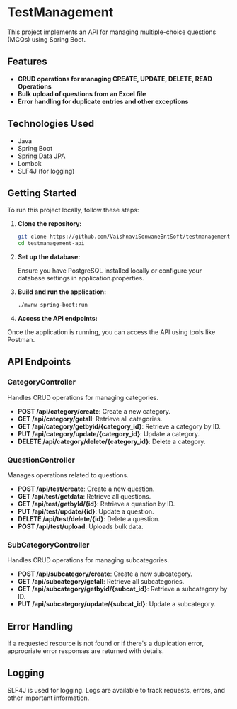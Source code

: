 # TestManagement

This project implements an API for managing multiple-choice questions (MCQs) using Spring Boot.

## Features

- **CRUD operations for managing CREATE, UPDATE, DELETE, READ Operations**
- **Bulk upload of questions from an Excel file**
- **Error handling for duplicate entries and other exceptions**

## Technologies Used

- Java
- Spring Boot
- Spring Data JPA
- Lombok
- SLF4J (for logging)

## Getting Started

To run this project locally, follow these steps:

1. **Clone the repository:**

   ```bash
   git clone https://github.com/VaishnaviSonwaneBntSoft/testmanagement-api.git
   cd testmanagement-api
   
2. **Set up the database:**
   
   Ensure you have PostgreSQL installed locally or configure your database settings in application.properties.

3. **Build and run the application:**
    ```bash
   ./mvnw spring-boot:run

4. **Access the API endpoints:**

  Once the application is running, you can access the API using tools like Postman.

## API Endpoints

### CategoryController

Handles CRUD operations for managing categories.

- **POST /api/category/create**: Create a new category.
- **GET /api/category/getall**: Retrieve all categories.
- **GET /api/category/getbyid/{category_id}**: Retrieve a category by ID.
- **PUT /api/category/update/{category_id}**: Update a category.
- **DELETE /api/category/delete/{category_id}**: Delete a category.

### QuestionController

Manages operations related to questions.

- **POST /api/test/create**: Create a new question.
- **GET /api/test/getdata**: Retrieve all questions.
- **GET /api/test/getbyId/{id}**: Retrieve a question by ID.
- **PUT /api/test/update/{id}**: Update a question.
- **DELETE /api/test/delete/{id}**: Delete a question.
- **POST /api/test/upload**: Uploads bulk data.

### SubCategoryController

Handles CRUD operations for managing subcategories.

- **POST /api/subcategory/create**: Create a new subcategory.
- **GET /api/subcategory/getall**: Retrieve all subcategories.
- **GET /api/subcategory/getbyid/{subcat_id}**: Retrieve a subcategory by ID.
- **PUT /api/subcategory/update/{subcat_id}**: Update a subcategory.

##  Error Handling

If a requested resource is not found or if there's a duplication error, appropriate error responses are returned with details.

## Logging

SLF4J is used for logging. Logs are available to track requests, errors, and other important information.

